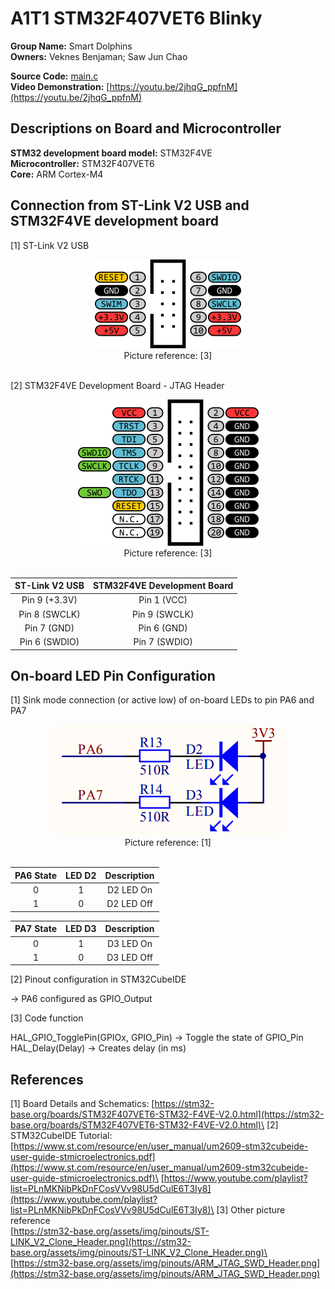 # A1T1 STM32F407VET6 Blinky

**Group Name:** Smart Dolphins\
**Owners:** Veknes Benjaman; Saw Jun Chao

**Source Code:** [main.c](/A1T1_STM32F407VET6_Blinky/Core/Src/main.c)\
**Video Demonstration:** [https://youtu.be/2jhqG_ppfnM](https://youtu.be/2jhqG_ppfnM)

## Descriptions on Board and Microcontroller

**STM32 development board model:** STM32F4VE\
**Microcontroller:** STM32F407VET6\
**Core:** ARM Cortex-M4

## Connection from ST-Link V2 USB and STM32F4VE development board
[1] ST-Link V2 USB

<center><img src="/pictures/ST-LINK_V2_Clone_Header.png"></center>
<center>Picture reference: [3]</center><br />

[2] STM32F4VE Development Board - JTAG Header

<center><img src="/pictures/ARM_JTAG_SWD_HEADER.png"></center>
<center>Picture reference: [3]</center><br />

<center>

| ST-Link V2 USB  | STM32F4VE Development Board | 
| :-------: | :------: |  
| Pin 9 (+3.3V) | Pin 1 (VCC) |  
| Pin 8 (SWCLK) | Pin 9 (SWCLK) |  
| Pin 7 (GND) | Pin 6 (GND) |  
| Pin 6 (SWDIO) | Pin 7 (SWDIO) |  

</center>

## On-board LED Pin Configuration
[1] Sink mode connection (or active low) of on-board LEDs to pin PA6 and PA7

<center><img src="/pictures/Onboard_LED_Schematics.png"></center>
<center>Picture reference: [1]</center><br />

<center>

| PA6 State  | LED D2 | Description |
| :-------: | :------: | :------: |
| 0 | 1 | D2 LED On |
| 1 | 0 | D2 LED Off |

| PA7 State  | LED D3 | Description |
| :-------: | :------: | :------: |
| 0 | 1 | D3 LED On |
| 1 | 0 | D3 LED Off |

</center>

[2] Pinout configuration in STM32CubeIDE

-> PA6 configured as GPIO_Output

[3] Code function

HAL_GPIO_TogglePin(GPIOx, GPIO_Pin) -> Toggle the state of GPIO_Pin\
HAL_Delay(Delay) -> Creates delay (in ms)

## References

[1] Board Details and Schematics: [https://stm32-base.org/boards/STM32F407VET6-STM32-F4VE-V2.0.html](https://stm32-base.org/boards/STM32F407VET6-STM32-F4VE-V2.0.html)\
[2] STM32CubeIDE Tutorial:\
[https://www.st.com/resource/en/user_manual/um2609-stm32cubeide-user-guide-stmicroelectronics.pdf](https://www.st.com/resource/en/user_manual/um2609-stm32cubeide-user-guide-stmicroelectronics.pdf)\
[https://www.youtube.com/playlist?list=PLnMKNibPkDnFCosVVv98U5dCulE6T3Iy8](https://www.youtube.com/playlist?list=PLnMKNibPkDnFCosVVv98U5dCulE6T3Iy8)\
[3] Other picture reference\
[https://stm32-base.org/assets/img/pinouts/ST-LINK_V2_Clone_Header.png](https://stm32-base.org/assets/img/pinouts/ST-LINK_V2_Clone_Header.png)\
[https://stm32-base.org/assets/img/pinouts/ARM_JTAG_SWD_Header.png](https://stm32-base.org/assets/img/pinouts/ARM_JTAG_SWD_Header.png)
